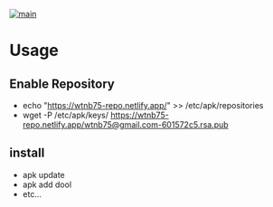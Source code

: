 [![main](https://github.com/wtnb75/alpine-pkg/actions/workflows/main.yml/badge.svg)](https://github.com/wtnb75/alpine-pkg/actions/workflows/main.yml)

# Usage

## Enable Repository

- echo "https://wtnb75-repo.netlify.app/" >> /etc/apk/repositories
- wget -P /etc/apk/keys/ https://wtnb75-repo.netlify.app/wtnb75@gmail.com-601572c5.rsa.pub

## install

- apk update
- apk add dool
- etc...
